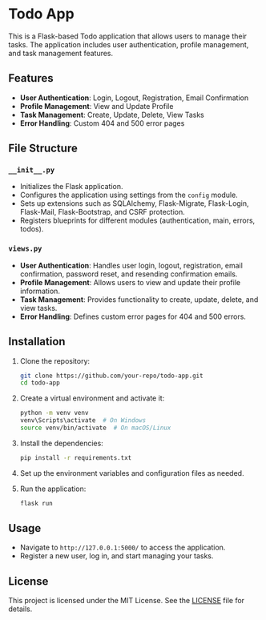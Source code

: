 # Todo App

This is a Flask-based Todo application that allows users to manage their tasks. The application includes user authentication, profile management, and task management features.

## Features

- **User Authentication**: Login, Logout, Registration, Email Confirmation
- **Profile Management**: View and Update Profile
- **Task Management**: Create, Update, Delete, View Tasks
- **Error Handling**: Custom 404 and 500 error pages

## File Structure

### `__init__.py`

- Initializes the Flask application.
- Configures the application using settings from the `config` module.
- Sets up extensions such as SQLAlchemy, Flask-Migrate, Flask-Login, Flask-Mail, Flask-Bootstrap, and CSRF protection.
- Registers blueprints for different modules (authentication, main, errors, todos).

### `views.py`

- **User Authentication**: Handles user login, logout, registration, email confirmation, password reset, and resending confirmation emails.
- **Profile Management**: Allows users to view and update their profile information.
- **Task Management**: Provides functionality to create, update, delete, and view tasks.
- **Error Handling**: Defines custom error pages for 404 and 500 errors.

## Installation

1. Clone the repository:
    ```sh
    git clone https://github.com/your-repo/todo-app.git
    cd todo-app
    ```

2. Create a virtual environment and activate it:
    ```sh
    python -m venv venv
    venv\Scripts\activate  # On Windows
    source venv/bin/activate  # On macOS/Linux
    ```

3. Install the dependencies:
    ```sh
    pip install -r requirements.txt
    ```

4. Set up the environment variables and configuration files as needed.

5. Run the application:
    ```sh
    flask run
    ```

## Usage

- Navigate to `http://127.0.0.1:5000/` to access the application.
- Register a new user, log in, and start managing your tasks.

## License

This project is licensed under the MIT License. See the [LICENSE](LICENSE) file for details.